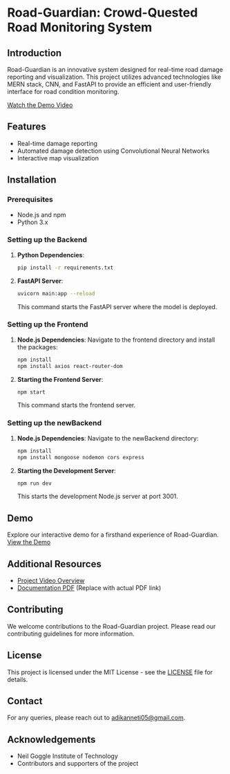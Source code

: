 # Road-Guardian: Crowd-Quested Road Monitoring System

## Introduction
Road-Guardian is an innovative system designed for real-time road damage reporting and visualization. This project utilizes advanced technologies like MERN stack, CNN, and FastAPI to provide an efficient and user-friendly interface for road condition monitoring.

[Watch the Demo Video](https://www.youtube.com/watch?v=oeOp2TWUpV0)

## Features
- Real-time damage reporting
- Automated damage detection using Convolutional Neural Networks
- Interactive map visualization

## Installation

### Prerequisites
- Node.js and npm
- Python 3.x

### Setting up the Backend

1. **Python Dependencies**:
   ```bash
   pip install -r requirements.txt


2. **FastAPI Server**:
   ```bash
   uvicorn main:app --reload
   ```
   This command starts the FastAPI server where the model is deployed.

### Setting up the Frontend

1. **Node.js Dependencies**:
   Navigate to the frontend directory and install the packages:
   ```bash
   npm install
   npm install axios react-router-dom
   ```

2. **Starting the Frontend Server**:
   ```bash
   npm start
   ```
   This command starts the frontend server.

### Setting up the newBackend

1. **Node.js Dependencies**:
   Navigate to the newBackend directory:
   ```bash
   npm install
   npm install mongoose nodemon cors express
   ```

2. **Starting the Development Server**:
   ```bash
   npm run dev
   ```
   This starts the development Node.js server at port 3001.

## Demo
Explore our interactive demo for a firsthand experience of Road-Guardian.
[View the Demo](https://blush-barbi-34.tiiny.site/)

## Additional Resources
- [Project Video Overview](https://www.youtube.com/watch?v=oeOp2TWUpV0)
- [Documentation PDF](https://example.com/demo.pdf) (Replace with actual PDF link)

## Contributing
We welcome contributions to the Road-Guardian project. Please read our contributing guidelines for more information.

## License
This project is licensed under the MIT License - see the [LICENSE](LICENSE) file for details.

## Contact
For any queries, please reach out to [adikanneti05@gmail.com](mailto:adikanneti05@gmail.com).

## Acknowledgements
- Neil Goggle Institute of Technology
- Contributors and supporters of the project
```
